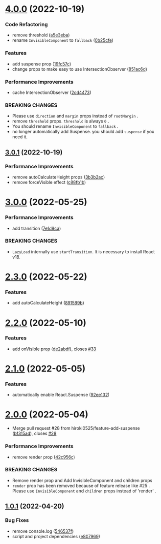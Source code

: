 # [4.0.0](https://github.com/hiroki0525/react-dom-lazyload-component/compare/v3.0.1...v4.0.0) (2022-10-19)


### Code Refactoring

* remove threshold ([a5e3eba](https://github.com/hiroki0525/react-dom-lazyload-component/commit/a5e3ebaa0d042f13031860a6a019b5d2be9a15ab))
* rename `InvisibleComponent` to `fallback` ([0b25cfe](https://github.com/hiroki0525/react-dom-lazyload-component/commit/0b25cfeeeb290560673f44abb3cc3091a031da9b))


### Features

* add suspense prop ([19fc57c](https://github.com/hiroki0525/react-dom-lazyload-component/commit/19fc57cefe018bfc0921ebc7ce13d848701edadc))
* change props to make easy to use IntersectionObserver ([851ac6d](https://github.com/hiroki0525/react-dom-lazyload-component/commit/851ac6d2c9b579d362220ddddc83353f217daf13))


### Performance Improvements

* cache IntersectionObserver ([2cd4473](https://github.com/hiroki0525/react-dom-lazyload-component/commit/2cd447317144a0c9b9fa6ac8060abd5c7d092158))


### BREAKING CHANGES

* Please use `direction` and `margin` props instead of `rootMargin` .
* remove `threshold` props. `threshold` is always `0` .
* You should rename `InvisibleComponent` to `fallback` .
* no longer automatically add Suspense. you should add `suspense` if you need it.

## [3.0.1](https://github.com/hiroki0525/react-dom-lazyload-component/compare/v3.0.0...v3.0.1) (2022-10-19)


### Performance Improvements

* remove autoCalculateHeight props ([3b3b2ac](https://github.com/hiroki0525/react-dom-lazyload-component/commit/3b3b2ac8d1929cfa31c6bdca1a2a80273d4bdff6))
* remove forceVisible effect ([c88fb1b](https://github.com/hiroki0525/react-dom-lazyload-component/commit/c88fb1bb4c0f9ba0cf4fa0f331705b4a880f5098))

# [3.0.0](https://github.com/hiroki0525/react-dom-lazyload-component/compare/v2.3.0...v3.0.0) (2022-05-25)


### Performance Improvements

* add transition ([7e1d8ca](https://github.com/hiroki0525/react-dom-lazyload-component/commit/7e1d8ca02d9110108af87367d4f89ae583dd7b42))


### BREAKING CHANGES

* `LazyLoad` internally use `startTransition`. It is necessary to install React v18.

# [2.3.0](https://github.com/hiroki0525/react-dom-lazyload-component/compare/v2.2.0...v2.3.0) (2022-05-22)


### Features

* add autoCalculateHeight ([891589b](https://github.com/hiroki0525/react-dom-lazyload-component/commit/891589bab7010f65a1276b4af21dff57902c5d7a))

# [2.2.0](https://github.com/hiroki0525/react-dom-lazyload-component/compare/v2.1.0...v2.2.0) (2022-05-10)


### Features

* add onVisible prop ([de2abdf](https://github.com/hiroki0525/react-dom-lazyload-component/commit/de2abdfa809ae3cbbd8b27c71a6d41bc2dbc90dd)), closes [#33](https://github.com/hiroki0525/react-dom-lazyload-component/issues/33)

# [2.1.0](https://github.com/hiroki0525/react-dom-lazyload-component/compare/v2.0.0...v2.1.0) (2022-05-05)


### Features

* automatically enable React.Suspense ([92ee132](https://github.com/hiroki0525/react-dom-lazyload-component/commit/92ee13261f356170ddebc02dab6471d11d8bc670))

# [2.0.0](https://github.com/hiroki0525/react-dom-lazyload-component/compare/v1.0.1...v2.0.0) (2022-05-04)


* Merge pull request #28 from hiroki0525/feature-add-suspense ([bf315ad](https://github.com/hiroki0525/react-dom-lazyload-component/commit/bf315ad7a86470ced0ca6c5eacb7ddfdbe34ac98)), closes [#28](https://github.com/hiroki0525/react-dom-lazyload-component/issues/28)


### Performance Improvements

* remove render prop ([42c956c](https://github.com/hiroki0525/react-dom-lazyload-component/commit/42c956c8145b1c780c75a7986ec3f1433a1a0c35))


### BREAKING CHANGES

* Remove render prop and Add InvisibleComponent and children props
* `render` prop has been removed because of feature release like #25 .
Please use `InvisibleComponent` and `children` props instead of 'render' .

## [1.0.1](https://github.com/hiroki0525/react-dom-lazyload-component/compare/v1.0.0...v1.0.1) (2022-04-20)


### Bug Fixes

* remove console.log ([546537f](https://github.com/hiroki0525/react-dom-lazyload-component/commit/546537f432395a18c6ffbcfd4b8cf07c5ad7e93a))
* script and project dependencies ([e807969](https://github.com/hiroki0525/react-dom-lazyload-component/commit/e8079698d0f0f81037080c0e50bc6b247f29c641))

